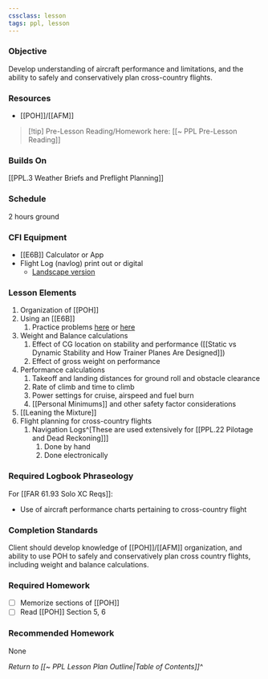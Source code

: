 ```yaml
---
cssclass: lesson
tags: ppl, lesson
---
```

### Objective
Develop understanding of aircraft performance and limitations, and the ability to safely and conservatively plan cross-country flights.

### Resources
- [[POH]]/[[AFM]]

> [!tip] Pre-Lesson Reading/Homework here: [[~ PPL Pre-Lesson Reading]]

### Builds On
[[PPL.3 Weather Briefs and Preflight Planning]]

### Schedule
2 hours ground

### CFI Equipment
- [[E6B]] Calculator or App
- Flight Log (navlog) print out or digital
	- [Landscape version](https://www.reddit.com/r/flying/comments/za5mbd/comment/iykckje/?utm_source=share&utm_medium=web2x&context=3)

### Lesson Elements
1. Organization of [[POH]]
2. Using an [[E6B]]
	1. Practice problems [here](https://e6b.org) or [here](https://flightapprentice.com/resources/exercises/e6b_workbook.pdf)
3. Weight and Balance calculations
	1. Effect of CG location on stability and performance ([[Static vs Dynamic Stability and How Trainer Planes Are Designed]])
	2. Effect of gross weight on performance
4. Performance calculations
	1. Takeoff and landing distances for ground roll and obstacle clearance
	2. Rate of climb and time to climb
	3. Power settings for cruise, airspeed and fuel burn
	4. [[Personal Minimums]] and other safety factor considerations 
5. [[Leaning the Mixture]]
6. Flight planning for cross-country flights
	1. Navigation Logs^[These are used extensively for [[PPL.22 Pilotage and Dead Reckoning]]]
		1. Done by hand
		2. Done electronically

### Required Logbook Phraseology
For [[FAR 61.93 Solo XC Reqs]]:
- Use of aircraft performance charts pertaining to cross-country flight

### Completion Standards
Client should develop knowledge of [[POH]]/[[AFM]] organization, and ability to use POH to safely and conservatively plan cross country flights, including weight and balance calculations.

### Required Homework
- [ ] Memorize sections of [[POH]]
- [ ] Read [[POH]] Section 5, 6

### Recommended Homework
None

*Return to [[~ PPL Lesson Plan Outline|Table of Contents]]^*